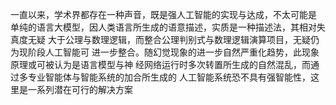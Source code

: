 一直以来，学术界都存在一种声音，既是强人工智能的实现与达成，不太可能是
单纯的语言大模型，因人类语言所生成的语意描述，实质是一种描述法，其相对失真度无疑
大于公理与数理逻辑，而整合公理判别式与数理逻辑演算项目，无疑仍为现阶段人工智能可
进一步整合。随幻觉现象的进一步自然严重化趋势，此现象原理或可被认为是语言模型与神
经网络运行时多次转置所生成的自然混乱，而通过多专业智能体与智能系统的加合所生成的
人工智能系统恐不具有强智能性，这里是一系列潜在可行的解决方案
